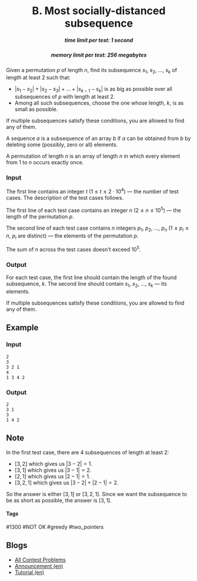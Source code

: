<h1 style='text-align: center;'> B. Most socially-distanced subsequence</h1>

<h5 style='text-align: center;'>time limit per test: 1 second</h5>
<h5 style='text-align: center;'>memory limit per test: 256 megabytes</h5>

Given a permutation $p$ of length $n$, find its subsequence $s_1$, $s_2$, $\ldots$, $s_k$ of length at least $2$ such that:

* $|s_1-s_2|+|s_2-s_3|+\ldots+|s_{k-1}-s_k|$ is as big as possible over all subsequences of $p$ with length at least $2$.
* Among all such subsequences, choose the one whose length, $k$, is as small as possible.

If multiple subsequences satisfy these conditions, you are allowed to find any of them.

A sequence $a$ is a subsequence of an array $b$ if $a$ can be obtained from $b$ by deleting some (possibly, zero or all) elements.

A permutation of length $n$ is an array of length $n$ in which every element from $1$ to $n$ occurs exactly once.

### Input

The first line contains an integer $t$ ($1 \le t \le 2 \cdot 10^4$) — the number of test cases. The description of the test cases follows.

The first line of each test case contains an integer $n$ ($2 \le n \le 10^5$) — the length of the permutation $p$.

The second line of each test case contains $n$ integers $p_1$, $p_2$, $\ldots$, $p_{n}$ ($1 \le p_i \le n$, $p_i$ are distinct) — the elements of the permutation $p$.

The sum of $n$ across the test cases doesn't exceed $10^5$.

### Output

For each test case, the first line should contain the length of the found subsequence, $k$. The second line should contain $s_1$, $s_2$, $\ldots$, $s_k$ — its elements.

If multiple subsequences satisfy these conditions, you are allowed to find any of them.

## Example

### Input


```text
2
3
3 2 1
4
1 3 4 2
```
### Output


```text
2
3 1 
3
1 4 2 
```
## Note

In the first test case, there are $4$ subsequences of length at least $2$:

* $[3,2]$ which gives us $|3-2|=1$.
* $[3,1]$ which gives us $|3-1|=2$.
* $[2,1]$ which gives us $|2-1|=1$.
* $[3,2,1]$ which gives us $|3-2|+|2-1|=2$.

So the answer is either $[3,1]$ or $[3,2,1]$. Since we want the subsequence to be as short as possible, the answer is $[3,1]$.



#### Tags 

#1300 #NOT OK #greedy #two_pointers 

## Blogs
- [All Contest Problems](../Codeforces_Round_649_(Div._2).md)
- [Announcement (en)](../blogs/Announcement_(en).md)
- [Tutorial (en)](../blogs/Tutorial_(en).md)
